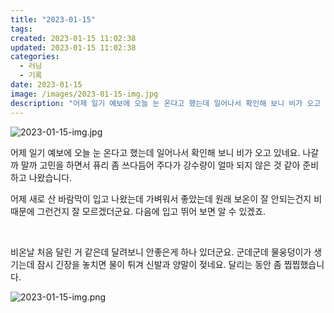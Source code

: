 ```yaml
---
title: "2023-01-15"
tags:
created: 2023-01-15 11:02:38
updated: 2023-01-15 11:02:38
categories:
  - 러닝
  - 기록
date: 2023-01-15
image: /images/2023-01-15-img.jpg
description: "어제 일기 예보에 오늘 눈 온다고 했는데 일어나서 확인해 보니 비가 오고 있네요. 나갈까 말까 고민을 하면서 퓨리 좀 쓰다듬어 주다가 강수량이 얼마 되지 않은 것 같아 준비하고 나왔습니다. 어제 새로 산 바람막이 입고 나왔는데 가벼워서 좋았는데 원래 보온이 잘 안되는건지 비 때문에 그런"
---
```


![2023-01-15-img.jpg](/images/2023-01-15-img.jpg)
 
 

어제 일기 예보에 오늘 눈 온다고 했는데 일어나서 확인해 보니 비가 오고 있네요. 나갈까 말까 고민을 하면서 퓨리 좀 쓰다듬어 주다가 강수량이 얼마 되지 않은 것 같아 준비하고 나왔습니다.

어제 새로 산 바람막이 입고 나왔는데 가벼워서 좋았는데 원래 보온이 잘 안되는건지 비 때문에 그런건지 잘 모르겠더군요. 다음에 입고 뛰어 보면 알 수 있겠죠.

 

비온날 처음 달린 거 같은데 달려보니 안좋은게 하나 있더군요. 군데군데 물웅덩이가 생기는데 잠시 긴장을 놓치면 물이 튀겨 신발과 양말이 젖네요. 달리는 동안 좀 찝찝했습니다.

 
 ![2023-01-15-img.png](/images/2023-01-15-img.png)
